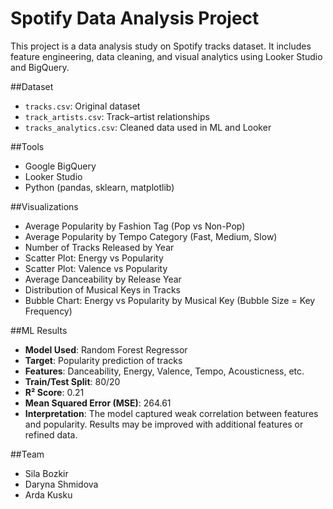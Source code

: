 # Spotify Data Analysis Project

This project is a data analysis study on Spotify tracks dataset. It includes feature engineering, data cleaning, and visual analytics using Looker Studio and BigQuery.

##Dataset

- `tracks.csv`: Original dataset
- `track_artists.csv`: Track–artist relationships
- `tracks_analytics.csv`: Cleaned data used in ML and Looker

##Tools

- Google BigQuery
- Looker Studio
- Python (pandas, sklearn, matplotlib)

##Visualizations

- Average Popularity by Fashion Tag (Pop vs Non-Pop)
- Average Popularity by Tempo Category (Fast, Medium, Slow)
- Number of Tracks Released by Year
- Scatter Plot: Energy vs Popularity
- Scatter Plot: Valence vs Popularity
- Average Danceability by Release Year
- Distribution of Musical Keys in Tracks
- Bubble Chart: Energy vs Popularity by Musical Key (Bubble Size = Key Frequency)


##ML Results

- **Model Used**: Random Forest Regressor
- **Target**: Popularity prediction of tracks
- **Features**: Danceability, Energy, Valence, Tempo, Acousticness, etc.
- **Train/Test Split**: 80/20
- **R² Score**: 0.21  
- **Mean Squared Error (MSE)**: 264.61
- **Interpretation**: The model captured weak correlation between features and popularity. Results may be improved with additional features or refined data.


##Team

- Sila Bozkir
- Daryna Shmidova
- Arda Kusku
